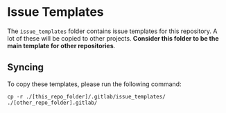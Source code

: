 # Issue Templates

The `issue_templates` folder contains issue templates for this repository. A lot
of these will be copied to other projects. **Consider this folder to be the main
template for other repositories**.

## Syncing

To copy these templates, please run the following command:

```shell
cp -r ./[this_repo_folder]/.gitlab/issue_templates/ ./[other_repo_folder].gitlab/
```
